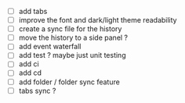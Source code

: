- [ ] add tabs
- [ ] improve the font and dark/light theme readability
- [ ] create a sync file for the history
- [ ] move the history to a side panel ?
- [ ] add event waterfall
- [ ] add test ? maybe just unit testing
- [ ] add ci
- [ ] add cd
- [ ] add folder / folder sync feature
- [ ] tabs sync ?